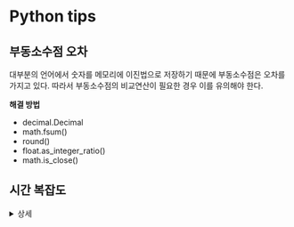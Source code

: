 # Python tips

## 부동소수점 오차
대부분의 언어에서 숫자를 메모리에 이진법으로 저장하기 때문에 부동소수점은 오차를 가지고 있다.
따라서 부동소수점의 비교연산이 필요한 경우 이를 유의해야 한다.

 **해결 방법**
- decimal.Decimal
- math.fsum()
- round()
- float.as_integer_ratio()
- math.is_close()

## 시간 복잡도

<details markdown="1"> 
<summary> 상세 </summary>

## 'in' 연산자 시간복잡도

</details>